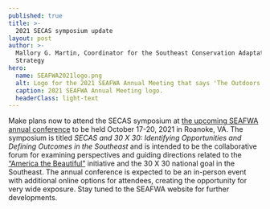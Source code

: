 ```yaml
---
published: true
title: >-
  2021 SECAS symposium update
layout: post
author: >-
  Mallory G. Martin, Coordinator for the Southeast Conservation Adaptation
  Strategy
hero:
  name: SEAFWA2021logo.png
  alt: Logo for the 2021 SEAFWA Annual Meeting that says 'The Outdoors Are Better Together'.
  caption: 2021 SEAFWA Annual Meeting logo.
  headerClass: light-text
---
```

Make plans now to attend the SECAS symposium at [the upcoming SEAFWA annual conference](http://www.seafwa.org/conference/overview/) to be held October 17-20, 2021 in Roanoke, VA. The symposium is titled _SECAS and 30 X 30: Identifying Opportunities and Defining Outcomes in the Southeast_ and is intended to be the collaborative forum for examining perspectives and guiding directions related to the [“America the Beautiful”](https://www.doi.gov/pressreleases/biden-harris-administration-outlines-america-beautiful-initiative) initiative and the 30 X 30 national goal in the Southeast. The annual conference is expected to be an in-person event with additional online options for attendees, creating the opportunity for very wide exposure. Stay tuned to the SEAFWA website for further developments.
